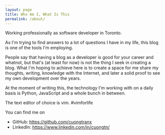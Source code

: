 ```yaml
---
layout: page
title: Who Am I, What Is This
permalink: /about/
---
```


Working professionally as software developer in Toronto.

As I'm trying to find answers to a lot of questions I have in my life, this blog is one of the tools I'm employing.

People say that having a blog as a developer is good for your career and whatnot, but that's (at least for now) is not the thing I seek in creating a blog. What I'm hoping to achieve here is to create a space for me share my thoughts, writing, knowledge with the Internet, and later a solid proof to see my own development over the years.

At the moment of writing this, the technology I'm working with on a daily basis is Python, JavaScript and a whole bunch in between.

The text editor of choice is vim. #vimforlife

You can find me on

- GitHub: https://github.com/cuongtranx
- LinkedIn: https://www.linkedin.com/in/cuongtn/
